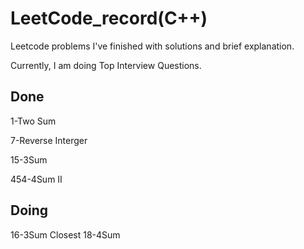 # LeetCode_record(C++)
Leetcode problems I've finished with solutions and brief explanation. 

Currently, I am doing Top Interview Questions.
## Done
1-Two Sum

7-Reverse Interger

15-3Sum

454-4Sum II

## Doing
16-3Sum Closest
18-4Sum
